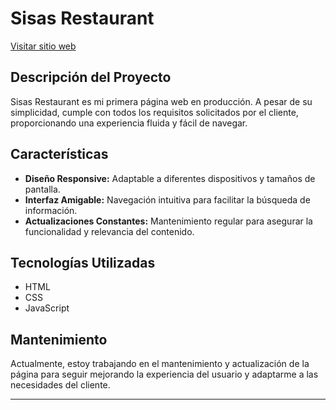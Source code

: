 # Sisas Restaurant

[Visitar sitio web](https://sisasrestaurant.es/)

## Descripción del Proyecto

Sisas Restaurant es mi primera página web en producción. A pesar de su simplicidad, cumple con todos los requisitos solicitados por el cliente, proporcionando una experiencia fluida y fácil de navegar.

## Características

- **Diseño Responsive:** Adaptable a diferentes dispositivos y tamaños de pantalla.
- **Interfaz Amigable:** Navegación intuitiva para facilitar la búsqueda de información.
- **Actualizaciones Constantes:** Mantenimiento regular para asegurar la funcionalidad y relevancia del contenido.

## Tecnologías Utilizadas

- HTML
- CSS
- JavaScript

## Mantenimiento

Actualmente, estoy trabajando en el mantenimiento y actualización de la página para seguir mejorando la experiencia del usuario y adaptarme a las necesidades del cliente.

---

